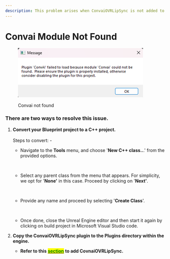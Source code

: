 ```yaml
---
description: This problem arises when ConvaiOVRLipSync is not added to the project.
---
```


# Convai Module Not Found

<figure><img src="../../../.gitbook/assets/image (219).png" alt=""><figcaption><p>Convai not found </p></figcaption></figure>

### There are two ways to resolve this issue.

1.  **Convert your Blueprint project to a C++ project.** \
    \
    Steps to convert: -&#x20;

    * &#x20;Navigate to the **Tools** menu, and choose '**New C++ class..**.' from the provided options.



    <figure><img src="https://lh7-us.googleusercontent.com/lFg-58sOnXwoA0ymQpcLKwhLzf14HdUzw5ZzencTViFdyAw2ruMkn90bsqi-C3suHaupL8jPOcl2JhHOwElUe7HigJSL2-UkZ5Mnsy2iazuy4PycgGsMI8RHFaVVtF2hMD5D02osuWrp7RTjtXIJGBU" alt=""><figcaption></figcaption></figure>

    * Select any parent class from the menu that appears. For simplicity, we opt for '**None'** in this case. Proceed by clicking on '**Next'**.



    <figure><img src="https://lh7-us.googleusercontent.com/ePdMZ3eW9UKr5cfPgnxlAX9wKaRH6OqDWJ1u5-BSn21dp0DBB1nGqj0_5stzSwHbhx97ZDxC6uB1kSOk6f-l8agP1OTkcwq0IiFQM8xTm5v_0o2gKjuL_fiBO_8epelJcgkDCsoA30pkfl5hYzK0LjE" alt=""><figcaption></figcaption></figure>

    * Provide any name and proceed by selecting '**Create Class**'.



    <figure><img src="https://lh7-us.googleusercontent.com/z9VSostmo2S_CugdG1Swc96Gk5eJR5_7l-oMS7XLZxEOZsttB3TNe_FC50RTV0xIIf4BhfVcp7PTz8odO4S5-MH4T79VmHL-RsFnr4o530dUcEt5Oi5u1d-7wD0EQ_picOUCyCj2aoCIwOoo3gLQl9k" alt=""><figcaption></figcaption></figure>

    * Once done, close the Unreal Engine editor and then start it again by clicking on build project in Microsoft Visual Studio code.


2. **Copy the ConvaiOVRLipSync plugin to the Plugins directory within the engine.**
   * **Refer to this** [<mark style="color:green;">**section**</mark>](../guides/creating-metahuman-characters/adding-lipsync-to-metahuman.md) **to add CovnaiOVRLipSync.**&#x20;



